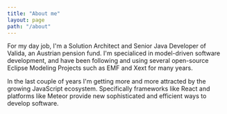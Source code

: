 ```yaml
---
title: "About me"
layout: page
path: "/about"
---
```


For my day job, I'm a Solution Architect and Senior Java Developer of Valida, an Austrian pension fund.
I'm specialiced in model-driven software development, and have been following and using several open-source Eclipse
Modeling Projects such as EMF and Xext for many years.

In the last couple of years I'm getting more and more attracted by the growing JavaScript ecosystem.
Specifically frameworks like React and platforms like Meteor provide new sophisticated and efficient
ways to develop software. 